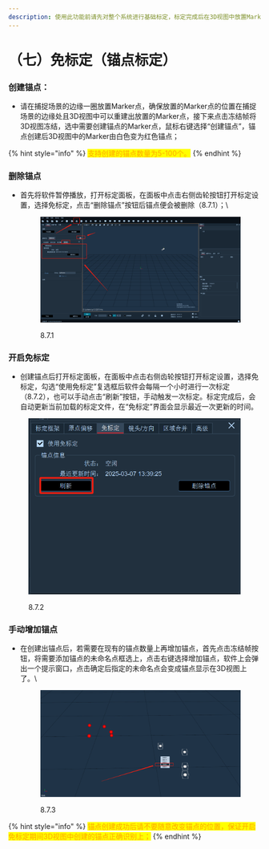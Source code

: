```yaml
---
description: 使用此功能前请先对整个系统进行基础标定，标定完成后在3D视图中放置Marker点创建瞄点；
---
```


# （七）免标定（锚点标定）

### 创建锚点： <a href="#toc13776" id="toc13776"></a>

* 请在捕捉场景的边缘一圈放置Marker点，确保放置的Marker点的位置在捕捉场景的边缘处且3D视图中可以重建出放置的Marker点，接下来点击冻结帧将3D视图冻结，选中需要创建锚点的Marker点，鼠标右键选择“创建锚点”，锚点创建后3D视图中的Marker由白色变为红色锚点；

{% hint style="info" %}
<mark style="color:orange;">支持创建的锚点数量为5-100个。</mark>
{% endhint %}

### 删除锚点 <a href="#toc13776" id="toc13776"></a>

*   首先将软件暂停播放，打开标定面板，在面板中点击右侧齿轮按钮打开标定设置，选择免标定，点击“删除锚点”按钮后锚点便会被删除（8.7.1）；\


    <figure><img src="../.gitbook/assets/10 (1).png" alt=""><figcaption><p>8.7.1</p></figcaption></figure>

### 开启免标定 <a href="#toc13776" id="toc13776"></a>

* 创建锚点后打开标定面板，在面板中点击右侧齿轮按钮打开标定设置，选择免标定，勾选“使用免标定”复选框后软件会每隔一个小时进行一次标定（8.7.2），也可以手动点击“刷新”按钮，手动触发一次标定。标定完成后，会自动更新当前加载的标定文件，在“免标定”界面会显示最近一次更新的时间。

<figure><img src="../.gitbook/assets/image (511).png" alt="" width="471"><figcaption><p>8.7.2</p></figcaption></figure>

### 手动增加锚点

*   在创建出锚点后，若需要在现有的锚点数量上再增加锚点，首先点击冻结帧按钮，将需要添加锚点的未命名点框选上，点击右键选择增加锚点，软件上会弹出一个提示窗口，点击确定后指定的未命名点会变成锚点显示在3D视图上了。\


    <figure><img src="../.gitbook/assets/企业微信截图_17155863282300.png" alt=""><figcaption><p>8.7.3</p></figcaption></figure>

{% hint style="info" %}
<mark style="color:orange;">锚点创建成功后请不要随意改变锚点的位置，保证开启免标定期间3D视图中创建的锚点正确识别上；</mark>
{% endhint %}
